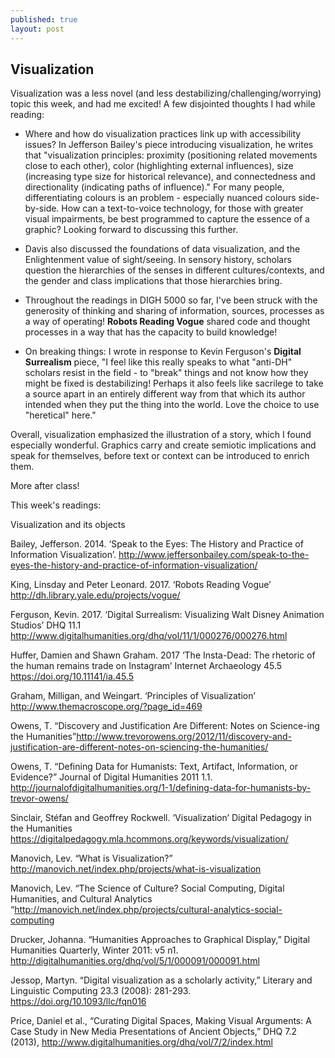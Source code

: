 ```yaml
---
published: true
layout: post
---
```

## Visualization

Visualization was a less novel (and less destabilizing/challenging/worrying) topic this week, and had me excited! A few disjointed thoughts I had while reading: 

- Where and how do visualization practices link up with accessibility issues? In Jefferson Bailey's piece introducing visualization, he writes that "visualization principles: proximity (positioning related movements close to each other), color (highlighting external influences), size (increasing type size for historical relevance), and connectedness and directionality (indicating paths of influence)." For many people, differentiating colours is an problem - especially nuanced colours side-by-side. How can a text-to-voice technology, for those with greater visual impairments, be best programmed to capture the essence of a graphic? Looking forward to discussing this further. 

- Davis also discussed the foundations of data visualization, and the Enlightenment value of sight/seeing. In sensory history, scholars question the hierarchies of the senses in different cultures/contexts, and the gender and class implications that those hierarchies bring. 

- Throughout the readings in DIGH 5000 so far, I've been struck with the generosity of thinking and sharing of information, sources, processes as a way of operating! __Robots Reading Vogue__ shared code and thought processes in a way that has the capacity to build knowledge! 

- On breaking things: I wrote in response to Kevin Ferguson's __Digital Surrealism__ piece, "I feel like this really speaks to what "anti-DH" scholars resist in the field - to "break" things and not know how they might be fixed is destabilizing! Perhaps it also feels like sacrilege to take a source apart in an entirely different way from that which its author intended when they put the thing into the world. Love the choice to use "heretical" here." 

Overall, visualization emphasized the illustration of a story, which I found especially wonderful. Graphics carry and create semiotic implications and speak for themselves, before text or context can be introduced to enrich them.

More after class!

This week's readings:

Visualization and its objects

Bailey, Jefferson. 2014. ‘Speak to the Eyes: The History and Practice of Information Visualization’. http://www.jeffersonbailey.com/speak-to-the-eyes-the-history-and-practice-of-information-visualization/

King, Linsday and Peter Leonard. 2017. ‘Robots Reading Vogue’ http://dh.library.yale.edu/projects/vogue/

Ferguson, Kevin. 2017. ‘Digital Surrealism: Visualizing Walt Disney Animation Studios’ DHQ 11.1 http://www.digitalhumanities.org/dhq/vol/11/1/000276/000276.html

Huffer, Damien and Shawn Graham. 2017 ‘The Insta-Dead: The rhetoric of the human remains trade on Instagram’ Internet Archaeology 45.5 https://doi.org/10.11141/ia.45.5

Graham, Milligan, and Weingart. ‘Principles of Visualization’ http://www.themacroscope.org/?page_id=469

Owens, T. “Discovery and Justification Are Different: Notes on Science-ing the Humanities”http://www.trevorowens.org/2012/11/discovery-and-justification-are-different-notes-on-sciencing-the-humanities/

Owens, T. “Defining Data for Humanists: Text, Artifact, Information, or Evidence?” Journal of Digital Humanities 2011 1.1. http://journalofdigitalhumanities.org/1-1/defining-data-for-humanists-by-trevor-owens/

Sinclair, Stéfan and Geoffrey Rockwell. ‘Visualization’ Digital Pedagogy in the Humanities https://digitalpedagogy.mla.hcommons.org/keywords/visualization/

Manovich, Lev. “What is Visualization?” http://manovich.net/index.php/projects/what-is-visualization

Manovich, Lev. “The Science of Culture? Social Computing, Digital Humanities, and Cultural Analytics “http://manovich.net/index.php/projects/cultural-analytics-social-computing

Drucker, Johanna. “Humanities Approaches to Graphical Display,” Digital Humanities Quarterly, Winter 2011: v5 n1. http://digitalhumanities.org/dhq/vol/5/1/000091/000091.html

Jessop, Martyn. “Digital visualization as a scholarly activity,” Literary and Linguistic Computing 23.3 (2008): 281-293. https://doi.org/10.1093/llc/fqn016

Price, Daniel et al., “Curating Digital Spaces, Making Visual Arguments: A Case Study in New Media Presentations of Ancient Objects,” DHQ 7.2 (2013), http://www.digitalhumanities.org/dhq/vol/7/2/index.html
